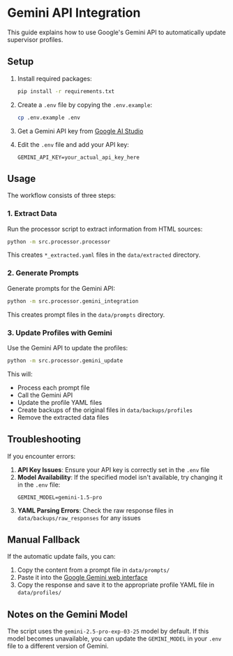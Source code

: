 # Gemini API Integration

This guide explains how to use Google's Gemini API to automatically update supervisor profiles.

## Setup

1. Install required packages:
   ```bash
   pip install -r requirements.txt
   ```

2. Create a `.env` file by copying the `.env.example`:
   ```bash
   cp .env.example .env
   ```

3. Get a Gemini API key from [Google AI Studio](https://makersuite.google.com/app/apikey)

4. Edit the `.env` file and add your API key:
   ```
   GEMINI_API_KEY=your_actual_api_key_here
   ```

## Usage

The workflow consists of three steps:

### 1. Extract Data

Run the processor script to extract information from HTML sources:

```bash
python -m src.processor.processor
```

This creates `*_extracted.yaml` files in the `data/extracted` directory.

### 2. Generate Prompts

Generate prompts for the Gemini API:

```bash
python -m src.processor.gemini_integration
```

This creates prompt files in the `data/prompts` directory.

### 3. Update Profiles with Gemini

Use the Gemini API to update the profiles:

```bash
python -m src.processor.gemini_update
```

This will:
- Process each prompt file
- Call the Gemini API
- Update the profile YAML files
- Create backups of the original files in `data/backups/profiles`
- Remove the extracted data files

## Troubleshooting

If you encounter errors:

1. **API Key Issues**: Ensure your API key is correctly set in the `.env` file
2. **Model Availability**: If the specified model isn't available, try changing it in the `.env` file:
   ```
   GEMINI_MODEL=gemini-1.5-pro
   ```
3. **YAML Parsing Errors**: Check the raw response files in `data/backups/raw_responses` for any issues

## Manual Fallback

If the automatic update fails, you can:

1. Copy the content from a prompt file in `data/prompts/`
2. Paste it into the [Google Gemini web interface](https://gemini.google.com/)
3. Copy the response and save it to the appropriate profile YAML file in `data/profiles/`

## Notes on the Gemini Model

The script uses the `gemini-2.5-pro-exp-03-25` model by default. If this model becomes unavailable, you can update the `GEMINI_MODEL` in your `.env` file to a different version of Gemini. 